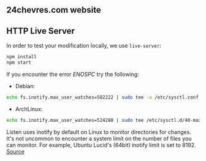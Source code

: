 24chevres.com website
---------------------

## HTTP Live Server

In order to test your modification locally, we use `live-server`:

```sh
npm install
npm start
```

If you encounter the error *ENOSPC* try the following:

  - Debian:
```sh
echo fs.inotify.max_user_watches=582222 | sudo tee -a /etc/sysctl.conf && sudo sysctl -p
```

  - ArchLinux:
```sh
echo fs.inotify.max_user_watches=524288 | sudo tee /etc/sysctl.d/40-max-user-watches.conf && sudo sysctl --system
```

Listen uses inotify by default on Linux to monitor directories for changes. It's not uncommon to encounter a system limit on the number of files you can monitor. For example, Ubuntu Lucid's (64bit) inotify limit is set to 8192. [Source](https://github.com/guard/listen/wiki/Increasing-the-amount-of-inotify-watchers)
